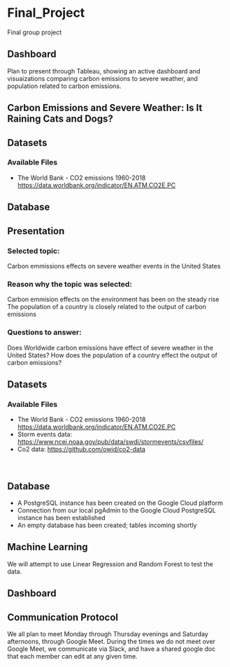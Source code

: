 # Final_Project

Final group project

## Dashboard

Plan to present through Tableau, showing an active dashboard and visuaizations comparing carbon emissions to severe weather, and population related to carbon emissions.

## Carbon Emissions and Severe Weather: Is It Raining Cats and Dogs?


## Datasets
  ### Available Files
  - The World Bank - CO2 emissions 1960-2018 https://data.worldbank.org/indicator/EN.ATM.CO2E.PC



## Database

## Presentation

### Selected topic: 
Carbon emmissions effects on severe weather events in the United States

### Reason why the topic was selected: 
Carbon emmision effects on the environment has been on the steady rise
The population of a country is closely related to the output of carbon emissions

### Questions to answer:              
Does Worldwide carbon emissions have effect of severe weather in the United States?
How does the population of a country effect the output of carbon emissions?

## Datasets
  ### Available Files
  - The World Bank - CO2 emissions 1960-2018 https://data.worldbank.org/indicator/EN.ATM.CO2E.PC
  - Storm events data: https://www.ncei.noaa.gov/pub/data/swdi/stormevents/csvfiles/ 
  - Co2 data: https://github.com/owid/co2-data </br></br></br>


## Database
  
- A PostgreSQL instance has been created on the Google Cloud platform
- Connection from our local pgAdmin to the Google Cloud PostgreSQL instance has been established
- An empty database has been created; tables incoming shortly




## Machine Learning



We will attempt to use Linear Regression and Random Forest to test the data.



## Dashboard





## Communication Protocol

We all plan to meet Monday through Thursday evenings and Saturday afternoons, through Google Meet. During the times we do not meet over Google Meet, we communicate via Slack, and have a shared google doc that each member can edit at any given time.


